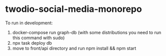 # twodio-social-media-monorepo

To run in development:
1. docker-compose run graph-db (with some distributions you need to run this command with sudo)
2. npx task deploy db
3. move to front/api directory and run npm install && npm start
